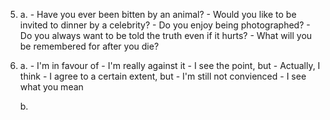5.
    a.
        - Have you ever been bitten by an animal?
        - Would you like to be invited to dinner by a celebrity?
        - Do you enjoy being photographed?
        - Do you always want to be told the truth even if it hurts?
        - What will you be remembered for after you die?

6.
    a.
        - I'm in favour of
        - I'm really against it
        - I see the point, but
        - Actually, I think
        - I agree to a certain extent, but
        - I'm still not convienced
        - I see what you mean

    b.
        